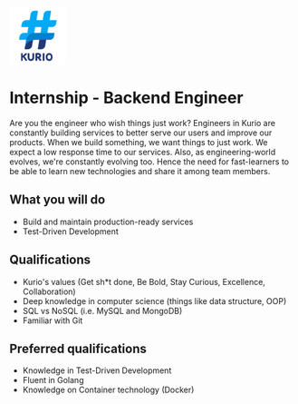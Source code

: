 <img src="../logo_kurio.png" alt="Logo" style="width: 100px;"/>

# Internship - Backend Engineer

Are you the engineer who wish things just work? Engineers in Kurio are constantly building services to better serve our users and improve our products. When we build something, we want things to just work. We expect a low response time to our services. Also, as engineering-world evolves, we're constantly evolving too. Hence the need for fast-learners to be able to learn new technologies and share it among team members.

## What you will do

- Build and maintain production-ready services
- Test-Driven Development

## Qualifications

- Kurio's values (Get sh*t done, Be Bold, Stay Curious, Excellence, Collaboration)
- Deep knowledge in computer science (things like data structure, OOP)
- SQL vs NoSQL (i.e. MySQL and MongoDB)
- Familiar with Git

## Preferred qualifications

- Knowledge in Test-Driven Development
- Fluent in Golang
- Knowledge on Container technology (Docker)
